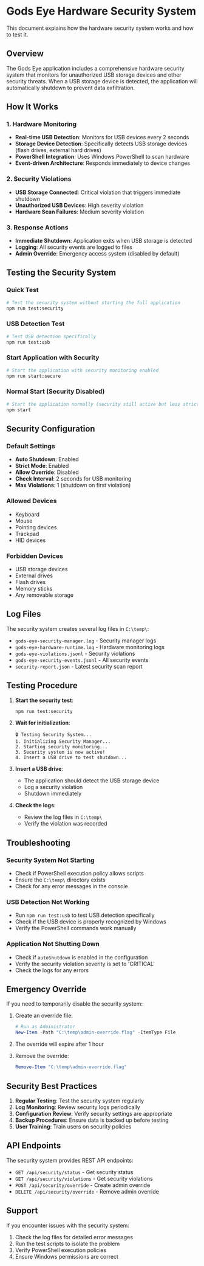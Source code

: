 # Gods Eye Hardware Security System

This document explains how the hardware security system works and how to test it.

## Overview

The Gods Eye application includes a comprehensive hardware security system that monitors for unauthorized USB storage devices and other security threats. When a USB storage device is detected, the application will automatically shutdown to prevent data exfiltration.

## How It Works

### 1. Hardware Monitoring
- **Real-time USB Detection**: Monitors for USB devices every 2 seconds
- **Storage Device Detection**: Specifically detects USB storage devices (flash drives, external hard drives)
- **PowerShell Integration**: Uses Windows PowerShell to scan hardware
- **Event-driven Architecture**: Responds immediately to device changes

### 2. Security Violations
- **USB Storage Connected**: Critical violation that triggers immediate shutdown
- **Unauthorized USB Devices**: High severity violation
- **Hardware Scan Failures**: Medium severity violation

### 3. Response Actions
- **Immediate Shutdown**: Application exits when USB storage is detected
- **Logging**: All security events are logged to files
- **Admin Override**: Emergency access system (disabled by default)

## Testing the Security System

### Quick Test
```bash
# Test the security system without starting the full application
npm run test:security
```

### USB Detection Test
```bash
# Test USB detection specifically
npm run test:usb
```

### Start Application with Security
```bash
# Start the application with security monitoring enabled
npm run start:secure
```

### Normal Start (Security Disabled)
```bash
# Start the application normally (security still active but less strict)
npm start
```

## Security Configuration

### Default Settings
- **Auto Shutdown**: Enabled
- **Strict Mode**: Enabled
- **Allow Override**: Disabled
- **Check Interval**: 2 seconds for USB monitoring
- **Max Violations**: 1 (shutdown on first violation)

### Allowed Devices
- Keyboard
- Mouse
- Pointing devices
- Trackpad
- HID devices

### Forbidden Devices
- USB storage devices
- External drives
- Flash drives
- Memory sticks
- Any removable storage

## Log Files

The security system creates several log files in `C:\temp\`:

- `gods-eye-security-manager.log` - Security manager logs
- `gods-eye-hardware-runtime.log` - Hardware monitoring logs
- `gods-eye-violations.jsonl` - Security violations
- `gods-eye-security-events.jsonl` - All security events
- `security-report.json` - Latest security scan report

## Testing Procedure

1. **Start the security test**:
   ```bash
   npm run test:security
   ```

2. **Wait for initialization**:
   ```
   🔒 Testing Security System...
   1. Initializing Security Manager...
   2. Starting security monitoring...
   3. Security system is now active!
   4. Insert a USB drive to test shutdown...
   ```

3. **Insert a USB drive**:
   - The application should detect the USB storage device
   - Log a security violation
   - Shutdown immediately

4. **Check the logs**:
   - Review the log files in `C:\temp\`
   - Verify the violation was recorded

## Troubleshooting

### Security System Not Starting
- Check if PowerShell execution policy allows scripts
- Ensure the `C:\temp\` directory exists
- Check for any error messages in the console

### USB Detection Not Working
- Run `npm run test:usb` to test USB detection specifically
- Check if the USB device is properly recognized by Windows
- Verify the PowerShell commands work manually

### Application Not Shutting Down
- Check if `autoShutdown` is enabled in the configuration
- Verify the security violation severity is set to 'CRITICAL'
- Check the logs for any errors

## Emergency Override

If you need to temporarily disable the security system:

1. Create an override file:
   ```powershell
   # Run as Administrator
   New-Item -Path "C:\temp\admin-override.flag" -ItemType File
   ```

2. The override will expire after 1 hour

3. Remove the override:
   ```powershell
   Remove-Item "C:\temp\admin-override.flag"
   ```

## Security Best Practices

1. **Regular Testing**: Test the security system regularly
2. **Log Monitoring**: Review security logs periodically
3. **Configuration Review**: Verify security settings are appropriate
4. **Backup Procedures**: Ensure data is backed up before testing
5. **User Training**: Train users on security policies

## API Endpoints

The security system provides REST API endpoints:

- `GET /api/security/status` - Get security status
- `GET /api/security/violations` - Get security violations
- `POST /api/security/override` - Create admin override
- `DELETE /api/security/override` - Remove admin override

## Support

If you encounter issues with the security system:

1. Check the log files for detailed error messages
2. Run the test scripts to isolate the problem
3. Verify PowerShell execution policies
4. Ensure Windows permissions are correct 